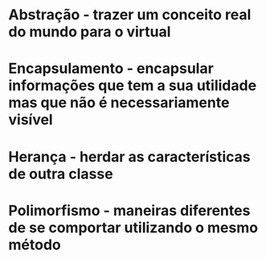 # Abstração - trazer um conceito real do mundo para o virtual

# Encapsulamento - encapsular informações que tem a sua utilidade mas que não é necessariamente visível

# Herança - herdar as características de outra classe

# Polimorfismo - maneiras diferentes de se comportar utilizando o mesmo método